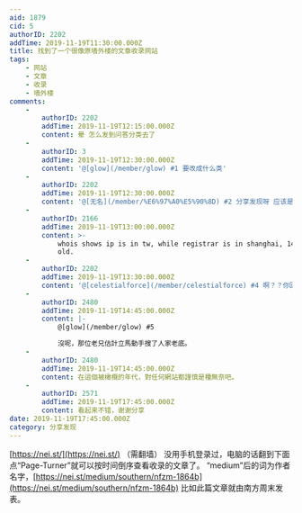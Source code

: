```yaml
---
aid: 1879
cid: 5
authorID: 2202
addTime: 2019-11-19T11:30:00.000Z
title: 找到了一个很像原墙外楼的文章收录网站
tags:
    - 网站
    - 文章
    - 收录
    - 墙外楼
comments:
    -
        authorID: 2202
        addTime: 2019-11-19T12:15:00.000Z
        content: 晕 怎么发到问答分类去了
    -
        authorID: 3
        addTime: 2019-11-19T12:30:00.000Z
        content: '@[glow](/member/glow) #1 要改成什么类'
    -
        authorID: 2202
        addTime: 2019-11-19T12:30:00.000Z
        content: '@[无名](/member/%E6%97%A0%E5%90%8D) #2 分享发现呀 应该是我第一次发没发出去 我刷新了页面忘了改分类了'
    -
        authorID: 2166
        addTime: 2019-11-19T13:00:00.000Z
        content: >-
            whois shows ip is in tw, while registrar is in shanghai, 143 days
            old.
    -
        authorID: 2202
        addTime: 2019-11-19T13:30:00.000Z
        content: '@[celestialforce](/member/celestialforce) #4 啊？？你回复错帖子了吗- -'
    -
        authorID: 2480
        addTime: 2019-11-19T14:45:00.000Z
        content: |-
            @[glow](/member/glow) #5

            沒呢，那位老兄估計立馬動手搜了人家老底。
    -
        authorID: 2480
        addTime: 2019-11-19T14:45:00.000Z
        content: 在這個被橄欖的年代，對任何網站都謹慎是種無奈吧。
    -
        authorID: 2571
        addTime: 2019-11-19T17:45:00.000Z
        content: 看起来不错，谢谢分享
date: 2019-11-19T17:45:00.000Z
category: 分享发现
---
```


[https://nei.st/](https://nei.st/) （需翻墙） 没用手机登录过，电脑的话翻到下面点“Page-Turner”就可以按时间倒序查看收录的文章了。 “medium”后的词为作者名字，[https://nei.st/medium/southern/nfzm-1864b](https://nei.st/medium/southern/nfzm-1864b) 比如此篇文章就由南方周末发表。
